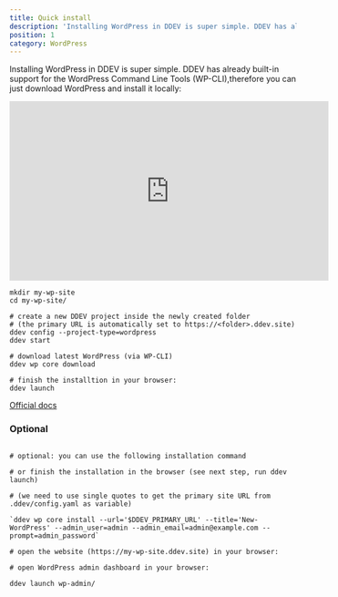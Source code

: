 ```yaml
---
title: Quick install
description: 'Installing WordPress in DDEV is super simple. DDEV has already built-in support for the WordPress Command Line Tools (WP-CLI),therefore you can just download WordPress and install it locally.'
position: 1
category: WordPress
---
```


Installing WordPress in DDEV is super simple. DDEV has already built-in support for the WordPress Command Line Tools (WP-CLI),therefore you can just download WordPress and install it locally:

<iframe width="560" height="315" src="https://www.youtube-nocookie.com/embed/Cn72ix44ex4" title="YouTube video player" frameborder="0" allow="accelerometer; autoplay; clipboard-write; encrypted-media; gyroscope; picture-in-picture" allowfullscreen></iframe>

```
mkdir my-wp-site
cd my-wp-site/

# create a new DDEV project inside the newly created folder
# (the primary URL is automatically set to https://<folder>.ddev.site)
ddev config --project-type=wordpress
ddev start

# download latest WordPress (via WP-CLI)
ddev wp core download

# finish the installtion in your browser:
ddev launch
```

[Official docs](https://ddev.readthedocs.io/en/stable/users/cli-usage/#command-line-setup-example-using-wp-cli)

### Optional

```

# optional: you can use the following installation command

# or finish the installation in the browser (see next step, run ddev launch)

# (we need to use single quotes to get the primary site URL from .ddev/config.yaml as variable)

`ddev wp core install --url='$DDEV_PRIMARY_URL' --title='New-WordPress' --admin_user=admin --admin_email=admin@example.com --prompt=admin_password`

# open the website (https://my-wp-site.ddev.site) in your browser:

# open WordPress admin dashboard in your browser:

ddev launch wp-admin/

```

```

```
